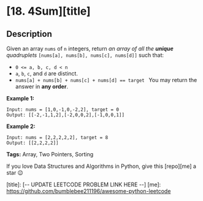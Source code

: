 # [18. 4Sum][title]

## Description

Given an array `nums` of `n` integers, return _an array of all the **unique** quadruplets_ `[nums[a], nums[b], nums[c], nums[d]]` such that:

  * `0 <= a, b, c, d < n`
  * `a`, `b`, `c`, and `d` are distinct.
  * `nums[a] + nums[b] + nums[c] + nums[d] == target
`
You may return the answer in **any order**.

**Example 1:**
```text
Input: nums = [1,0,-1,0,-2,2], target = 0
Output: [[-2,-1,1,2],[-2,0,0,2],[-1,0,0,1]]
```

**Example 2:**
```text
Input: nums = [2,2,2,2,2], target = 8
Output: [[2,2,2,2]]
```

**Tags:** Array, Two Pointers, Sorting

If you love Data Structures and Algorithms in Python, give this [repo][me] a star :wink:

[title]: [-- UPDATE LEETCODE PROBLEM LINK HERE --]
[me]: https://github.com/bumblebee211196/awesome-python-leetcode
